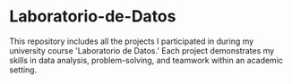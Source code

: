 # Laboratorio-de-Datos
This repository includes all the projects I participated in during my university course 'Laboratorio de Datos.' Each project demonstrates my skills in data analysis, problem-solving, and teamwork within an academic setting.
